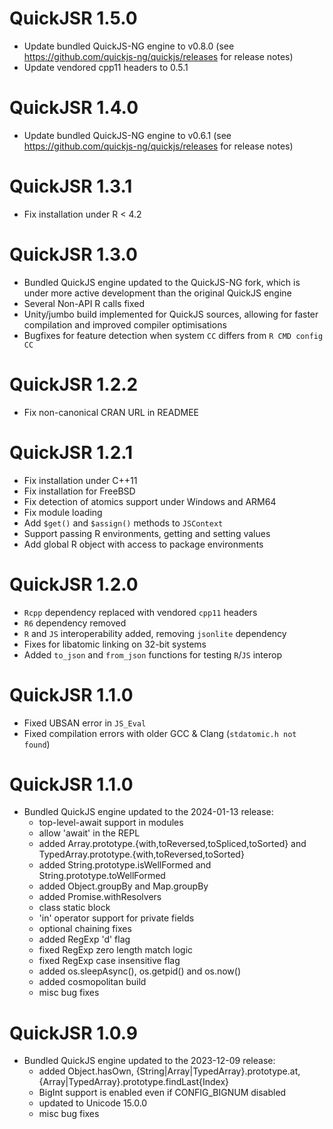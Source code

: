 # QuickJSR 1.5.0
  * Update bundled QuickJS-NG engine to v0.8.0 (see https://github.com/quickjs-ng/quickjs/releases for release notes)
  * Update vendored cpp11 headers to 0.5.1

# QuickJSR 1.4.0
  * Update bundled QuickJS-NG engine to v0.6.1 (see https://github.com/quickjs-ng/quickjs/releases for release notes)

# QuickJSR 1.3.1
  * Fix installation under R < 4.2

# QuickJSR 1.3.0
  * Bundled QuickJS engine updated to the QuickJS-NG fork, which is under more
    active development than the original QuickJS engine
  * Several Non-API R calls fixed
  * Unity/jumbo build implemented for QuickJS sources, allowing for faster
    compilation and improved compiler optimisations
  * Bugfixes for feature detection when system `CC` differs from `R CMD config CC`

# QuickJSR 1.2.2
  * Fix non-canonical CRAN URL in READMEE

# QuickJSR 1.2.1
  * Fix installation under C++11
  * Fix installation for FreeBSD
  * Fix detection of atomics support under Windows and ARM64
  * Fix module loading
  * Add `$get()` and `$assign()` methods to `JSContext`
  * Support passing R environments, getting and setting values
  * Add global R object with access to package environments

# QuickJSR 1.2.0
  * `Rcpp` dependency replaced with vendored `cpp11` headers
  * `R6` dependency removed
  * `R` and `JS` interoperability added, removing `jsonlite` dependency
  * Fixes for libatomic linking on 32-bit systems
  * Added `to_json` and `from_json` functions for testing `R`/`JS` interop

# QuickJSR 1.1.0
  * Fixed UBSAN error in `JS_Eval`
  * Fixed compilation errors with older GCC & Clang (`stdatomic.h not found`)

# QuickJSR 1.1.0
  * Bundled QuickJS engine updated to the 2024-01-13 release:
    - top-level-await support in modules
    - allow 'await' in the REPL
    - added Array.prototype.{with,toReversed,toSpliced,toSorted} and
    TypedArray.prototype.{with,toReversed,toSorted}
    - added String.prototype.isWellFormed and String.prototype.toWellFormed
    - added Object.groupBy and Map.groupBy
    - added Promise.withResolvers
    - class static block
    - 'in' operator support for private fields
    - optional chaining fixes
    - added RegExp 'd' flag
    - fixed RegExp zero length match logic
    - fixed RegExp case insensitive flag
    - added os.sleepAsync(), os.getpid() and os.now()
    - added cosmopolitan build
    - misc bug fixes

# QuickJSR 1.0.9
  * Bundled QuickJS engine updated to the 2023-12-09 release:
    - added Object.hasOwn, {String|Array|TypedArray}.prototype.at,
      {Array|TypedArray}.prototype.findLast{Index}
    - BigInt support is enabled even if CONFIG_BIGNUM disabled
    - updated to Unicode 15.0.0
    - misc bug fixes

